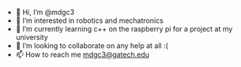 - 👋 Hi, I’m @mdgc3
- 👀 I’m interested in robotics and mechatronics
- 🌱 I’m currently learning c++ on the raspberry pi for a project at my university
- 💞️ I’m looking to collaborate on any help at all :(
- 📫 How to reach me mdgc3@gatech.edu

<!---
mdgc3/mdgc3 is a ✨ special ✨ repository because its `README.md` (this file) appears on your GitHub profile.
You can click the Preview link to take a look at your changes.
--->
